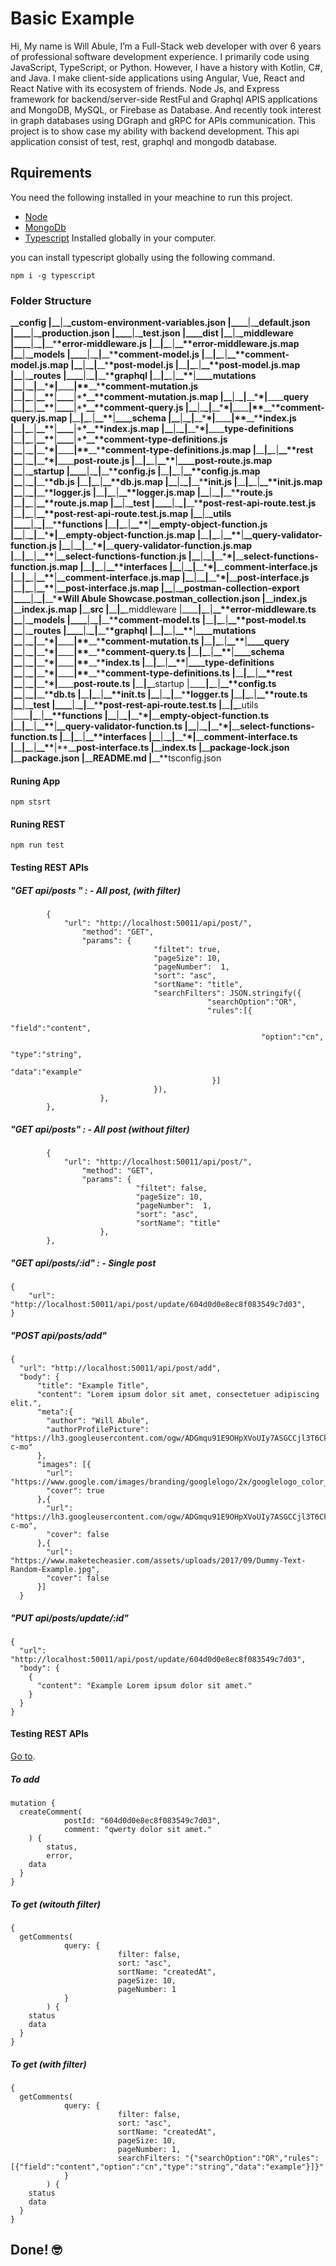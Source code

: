 # Basic Example

Hi, My name is Will Abule, I’m a Full-Stack web developer with over 6 years of professional software development experience. I primarily code using JavaScript, TypeScript, or Python. However, I have a history with Kotlin, C#, and Java. I make client-side applications using Angular, Vue, React and React Native with its ecosystem of friends. Node Js, and Express framework for backend/server-side RestFul and Graphql APIS applications and MongoDB, MySQL, or Firebase as Database. And recently took interest in graph databases using DGraph and gRPC for APIs communication. This project is to show case my ability with backend development. This api application consist of test, rest, graphql and mongodb database.

## Rquirements

You need the following installed in your meachine to run this project.

- [Node](https://nodejs.org/)
- [MongoDb](https://docs.mongodb.com/manual/installation/)
- [Typescript](https://www.npmjs.com/package/typescript) Installed globally in your computer.

you can install typescript globally using the following command.

`npm i -g typescript`

### Folder Structure

**\_\_**config
|**\_\_**|\_**\_custom-environment-variables.json
|\_\_\_\_**|\_**\_default.json
|\_\_\_\_**|\_**\_production.json
|\_\_\_\_**|\_**\_test.json
|\_\_\_\_**dist
|**\_\_**|\_**\_middleware
|\_\_\_\_**|\_**\_|**\_\_\***\*error-middleware.js
|**\_\_**|\_**\_|**\_\_\*\***error-middleware.js.map
|**\_\_**|\_**\_models
|\_\_\_\_**|\_**\_|**\_\_\***\*comment-model.js
|**\_\_**|\_**\_|**\_\_\*\***comment-model.js.map
|**\_\_**|\_**\_|**\_\_\***\*post-model.js
|**\_\_**|\_**\_|**\_\_\*\***post-model.js.map
|**\_\_**|\_**\_routes
|\_\_\_\_**|\_**\_|**\_\_\***\*graphql
|**\_\_**|\_**\_|**\_\_\*\***|**\_\_\_\_**mutations
|**\_\_**|\_**\_|**\_\_\***\*|**\_\_\_\_**|\*\***\_\_\***\*comment-mutation.js
|**\_\_**|\_**\_|**\_\_\*\***|**\_\_\_\_**|\***\*\_\_\*\***comment-mutation.js.map
|**\_\_**|\_**\_|**\_\_\***\*|**\_\_\_\_**query
|**\_\_**|\_**\_|**\_\_\*\***|**\_\_\_\_**|\***\*\_\_\*\***comment-query.js
|**\_\_**|\_**\_|**\_\_\***\*|**\_\_\_\_**|\*\***\_\_\***\*comment-query.js.map
|**\_\_**|\_**\_|**\_\_\*\***|**\_\_\_\_**schema
|**\_\_**|\_**\_|**\_\_\***\*|**\_\_\_\_**|\*\***\_\_\***\*index.js
|**\_\_**|\_**\_|**\_\_\*\***|**\_\_\_\_**|\***\*\_\_\*\***index.js.map
|**\_\_**|\_**\_|**\_\_\***\*|**\_\_\_\_**type-definitions
|**\_\_**|\_**\_|**\_\_\*\***|**\_\_\_\_**|\***\*\_\_\*\***comment-type-definitions.js
|**\_\_**|\_**\_|**\_\_\***\*|**\_\_\_\_**|\*\***\_\_\***\*comment-type-definitions.js.map
|**\_\_**|\_**\_|**\_\_\*\***rest
|**\_\_**|\_**\_|**\_\_\***\*|**\_\_\_\_**post-route.js
|**\_\_**|\_**\_|**\_\_\*\***|**\_\_\_\_**post-route.js.map
|**\_\_**|\_**\_startup
|\_\_\_\_**|\_**\_|**\_\_\***\*config.js
|**\_\_**|\_**\_|**\_\_\*\***config.js.map
|**\_\_**|\_**\_|**\_\_\***\*db.js
|**\_\_**|\_**\_|**\_\_\*\***db.js.map
|**\_\_**|\_**\_|**\_\_\***\*init.js
|**\_\_**|\_**\_|**\_\_\*\***init.js.map
|**\_\_**|\_**\_|**\_\_\***\*logger.js
|**\_\_**|\_**\_|**\_\_\*\***logger.js.map
|**\_\_**|\_**\_|**\_\_\***\*route.js
|**\_\_**|\_**\_|**\_\_\*\***route.js.map
|**\_\_**|\_**\_test
|\_\_\_\_**|\_**\_|**\_\_\***\*post-rest-api-route.test.js
|**\_\_**|\_**\_|**\_\_\*\***post-rest-api-route.test.js.map
|**\_\_**|\_**\_utils
|\_\_\_\_**|\_**\_|**\_\_\***\*functions
|**\_\_**|\_**\_|**\_\_\*\***|**\_\_**empty-object-function.js
|**\_\_**|\_**\_|**\_\_\***\*|**\_\_**empty-object-function.js.map
|**\_\_**|\_**\_|**\_\_\*\***|**\_\_**query-validator-function.js
|**\_\_**|\_**\_|**\_\_\***\*|**\_\_**query-validator-function.js.map
|**\_\_**|\_**\_|**\_\_\*\***|**\_\_**select-functions-function.js
|**\_\_**|\_**\_|**\_\_\***\*|**\_\_**select-functions-function.js.map
|**\_\_**|\_**\_|**\_\_\*\***interfaces
|**\_\_**|\_**\_|**\_\_\***\*|**\_\_**comment-interface.js
|**\_\_**|\_**\_|**\_\_\*\***|**\_\_**comment-interface.js.map
|**\_\_**|\_**\_|**\_\_\***\*|**\_\_**post-interface.js
|**\_\_**|\_**\_|**\_\_\*\***|**\_\_**post-interface.js.map
|**\_\_**|\_**\_postman-collection-export
|\_\_\_\_**|\_**\_|**\_\_\***\*Will Abule Showcase.postman_collection.json
|**\_\_**index.js
|**\_\_**index.js.map
|**\_\_**src
|**\_\_**|\_**\_middleware
|\_\_\_\_**|\_**\_|**\_\_\*\***error-middleware.ts
|**\_\_**|\_**\_models
|\_\_\_\_**|\_**\_|**\_\_\***\*comment-model.ts
|**\_\_**|\_**\_|**\_\_\*\***post-model.ts
|**\_\_**|\_**\_routes
|\_\_\_\_**|\_**\_|**\_\_\***\*graphql
|**\_\_**|\_**\_|**\_\_\*\***|**\_\_\_\_**mutations
|**\_\_**|\_**\_|**\_\_\***\*|**\_\_\_\_**|\*\***\_\_\***\*comment-mutation.ts
|**\_\_**|\_**\_|**\_\_\*\***|**\_\_\_\_**query
|**\_\_**|\_**\_|**\_\_\***\*|**\_\_\_\_**|\*\***\_\_\***\*comment-query.ts
|**\_\_**|\_**\_|**\_\_\*\***|**\_\_\_\_**schema
|**\_\_**|\_**\_|**\_\_\***\*|**\_\_\_\_**|\*\***\_\_\***\*index.ts
|**\_\_**|\_**\_|**\_\_\*\***|**\_\_\_\_**type-definitions
|**\_\_**|\_**\_|**\_\_\***\*|**\_\_\_\_**|\*\***\_\_\***\*comment-type-definitions.ts
|**\_\_**|\_**\_|**\_\_\*\***rest
|**\_\_**|\_**\_|**\_\_\***\*|**\_\_\_\_**post-route.ts
|**\_\_**|\_**\_startup
|\_\_\_\_**|\_**\_|**\_\_\*\***config.ts
|**\_\_**|\_**\_|**\_\_\***\*db.ts
|**\_\_**|\_**\_|**\_\_\*\***init.ts
|**\_\_**|\_**\_|**\_\_\***\*logger.ts
|**\_\_**|\_**\_|**\_\_\*\***route.ts
|**\_\_**|\_**\_test
|\_\_\_\_**|\_**\_|**\_\_\***\*post-rest-api-route.test.ts
|**\_\_**|\_**\_utils
|\_\_\_\_**|\_**\_|**\_\_\*\***functions
|**\_\_**|\_**\_|**\_\_\***\*|**\_\_**empty-object-function.ts
|**\_\_**|\_**\_|**\_\_\*\***|**\_\_**query-validator-function.ts
|**\_\_**|\_**\_|**\_\_\***\*|**\_\_**select-functions-function.ts
|**\_\_**|\_**\_|**\_\_\*\***interfaces
|**\_\_**|\_**\_|**\_\_\***\*|**\_\_**comment-interface.ts
|**\_\_**|\_**\_|**\_\_\*\***|**\_\_**post-interface.ts
|**\_\_**index.ts
|**\_\_**package-lock.json
|**\_\_**package.json
|**\_\_**README.md
|**\_\_**tsconfig.json

#### Runing App

`npm stsrt`

#### Runing REST

`npm run test`

#### Testing REST APIs

##### "GET api/posts " : - All post, (with filter)

```
		{
			"url": "http://localhost:50011/api/post/",
				"method": "GET",
				"params": {
								"filtet": true,
								"pageSize": 10,
								"pageNumber":  1,
								"sort": "asc",
								"sortName": "title",
								"searchFilters": JSON.stringify({
											"searchOption":"OR",
											"rules":[{
														"field":"content",
														"option":"cn",
														"type":"string",
														"data":"example"
											 }]
								}),
					},
		},
```

##### "GET api/posts" : - All post (without filter)

```
		{
			"url": "http://localhost:50011/api/post/",
				"method": "GET",
				"params": {
							"filtet": false,
							"pageSize": 10,
							"pageNumber":  1,
							"sort": "asc",
							"sortName": "title"
					},
		},
```

##### "GET api/posts/:id" : - Single post

```
{
	"url": "http://localhost:50011/api/post/update/604d0d0e8ec8f083549c7d03",
}
```

##### "POST api/posts/add"

```
{
  "url": "http://localhost:50011/api/post/add",
  "body": {
      "title": "Example Title",
      "content": "Lorem ipsum dolor sit amet, consectetuer adipiscing elit.",
      "meta":{
        "author": "Will Abule",
        "authorProfilePicture": "https://lh3.googleusercontent.com/ogw/ADGmqu91E9OHpXVoUIy7ASGCCjl3T6CkOj02NXFupAW2Fg=s64-c-mo"
      },
      "images": [{
        "url": "https://www.google.com/images/branding/googlelogo/2x/googlelogo_color_92x30dp.png",
        "cover": true
      },{
        "url": "https://lh3.googleusercontent.com/ogw/ADGmqu91E9OHpXVoUIy7ASGCCjl3T6CkOj02NXFupAW2Fg=s64-c-mo",
        "cover": false
      },{
        "url": "https://www.maketecheasier.com/assets/uploads/2017/09/Dummy-Text-Random-Example.jpg",
        "cover": false
      }]
  }

```

##### "PUT api/posts/update/:id"

```
{
  "url": "http://localhost:50011/api/post/update/604d0d0e8ec8f083549c7d03",
  "body": {
    {
      "content": "Example Lorem ipsum dolor sit amet."
    }
  }
}
```

#### Testing REST APIs

[Go to](http://localhost:50011/graphql).

##### To add

```
mutation {
  createComment(
			postId: "604d0d0e8ec8f083549c7d03",
			comment: "qwerty dolor sit amet."
	) {
		status,
		error,
    data
  }
}
```

##### To get (witouth filter)

```
{
  getComments(
			query: {
						filter: false,
						sort: "asc",
						sortName: "createdAt",
						pageSize: 10,
						pageNumber: 1
			}
		) {
    status
    data
  }
}

```

##### To get (with filter)

```
{
  getComments(
			query: {
						filter: false,
						sort: "asc",
						sortName: "createdAt",
						pageSize: 10,
						pageNumber: 1,
						searchFilters: "{"searchOption":"OR","rules":[{"field":"content","option":"cn","type":"string","data":"example"}]}"
			}
		) {
    status
    data
  }
}

```

## Done! 🤓
